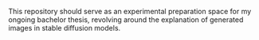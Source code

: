 This repository should serve as an experimental preparation space for my ongoing bachelor thesis, revolving around the explanation of generated images in stable diffusion models.